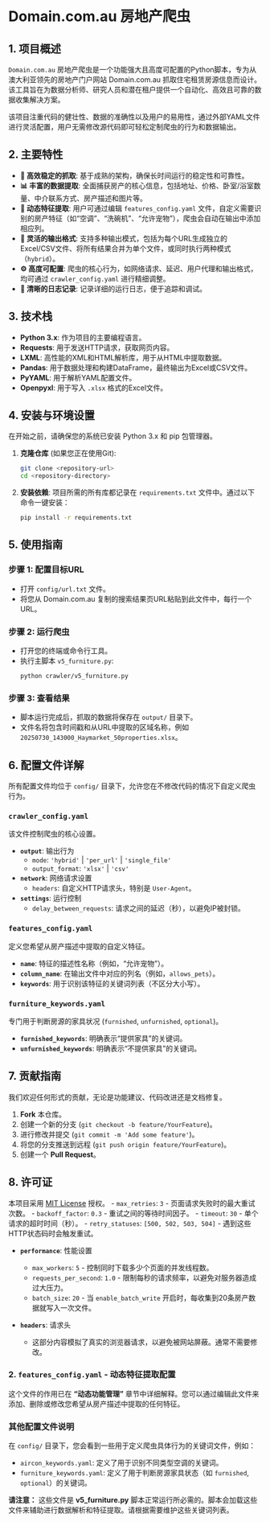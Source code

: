 # Domain.com.au 房地产爬虫

## 1. 项目概述

`Domain.com.au` 房地产爬虫是一个功能强大且高度可配置的Python脚本，专为从澳大利亚领先的房地产门户网站 Domain.com.au 抓取住宅租赁房源信息而设计。该工具旨在为数据分析师、研究人员和潜在租户提供一个自动化、高效且可靠的数据收集解决方案。

该项目注重代码的健壮性、数据的准确性以及用户的易用性，通过外部YAML文件进行灵活配置，用户无需修改源代码即可轻松定制爬虫的行为和数据输出。

## 2. 主要特性

- **🚀 高效稳定的抓取**: 基于成熟的架构，确保长时间运行的稳定性和可靠性。
- **📊 丰富的数据提取**: 全面捕获房产的核心信息，包括地址、价格、卧室/浴室数量、中介联系方式、房产描述和图片等。
- **🔧 动态特征提取**: 用户可通过编辑 `features_config.yaml` 文件，自定义需要识别的房产特征（如“空调”、“洗碗机”、“允许宠物”），爬虫会自动在输出中添加相应列。
- **💾 灵活的输出格式**: 支持多种输出模式，包括为每个URL生成独立的Excel/CSV文件、将所有结果合并为单个文件，或同时执行两种模式（`hybrid`）。
- **⚙️ 高度可配置**: 爬虫的核心行为，如网络请求、延迟、用户代理和输出格式，均可通过 `crawler_config.yaml` 进行精细调整。
- **📝 清晰的日志记录**: 记录详细的运行日志，便于追踪和调试。

## 3. 技术栈

- **Python 3.x**: 作为项目的主要编程语言。
- **Requests**: 用于发送HTTP请求，获取网页内容。
- **LXML**: 高性能的XML和HTML解析库，用于从HTML中提取数据。
- **Pandas**: 用于数据处理和构建DataFrame，最终输出为Excel或CSV文件。
- **PyYAML**: 用于解析YAML配置文件。
- **Openpyxl**: 用于写入 `.xlsx` 格式的Excel文件。

## 4. 安装与环境设置

在开始之前，请确保您的系统已安装 Python 3.x 和 pip 包管理器。

1.  **克隆仓库** (如果您正在使用Git):
    ```bash
    git clone <repository-url>
    cd <repository-directory>
    ```

2.  **安装依赖**: 项目所需的所有库都记录在 `requirements.txt` 文件中。通过以下命令一键安装：
    ```bash
    pip install -r requirements.txt
    ```

## 5. 使用指南

### 步骤 1: 配置目标URL

-   打开 `config/url.txt` 文件。
-   将您从 Domain.com.au 复制的搜索结果页URL粘贴到此文件中，每行一个URL。

### 步骤 2: 运行爬虫

-   打开您的终端或命令行工具。
-   执行主脚本 `v5_furniture.py`:
    ```bash
    python crawler/v5_furniture.py
    ```

### 步骤 3: 查看结果

-   脚本运行完成后，抓取的数据将保存在 `output/` 目录下。
-   文件名将包含时间戳和从URL中提取的区域名称，例如 `20250730_143000_Haymarket_50properties.xlsx`。

## 6. 配置文件详解

所有配置文件均位于 `config/` 目录下，允许您在不修改代码的情况下自定义爬虫行为。

### `crawler_config.yaml`

该文件控制爬虫的核心设置。

-   **`output`**: 输出行为
    -   `mode`: `'hybrid'` | `'per_url'` | `'single_file'`
    -   `output_format`: `'xlsx'` | `'csv'`
-   **`network`**: 网络请求设置
    -   `headers`: 自定义HTTP请求头，特别是 `User-Agent`。
-   **`settings`**: 运行控制
    -   `delay_between_requests`: 请求之间的延迟（秒），以避免IP被封锁。

### `features_config.yaml`

定义您希望从房产描述中提取的自定义特征。

-   **`name`**: 特征的描述性名称（例如，“允许宠物”）。
-   **`column_name`**: 在输出文件中对应的列名（例如，`allows_pets`）。
-   **`keywords`**: 用于识别该特征的关键词列表（不区分大小写）。

### `furniture_keywords.yaml`

专门用于判断房源的家具状况 (`furnished`, `unfurnished`, `optional`)。

-   **`furnished_keywords`**: 明确表示“提供家具”的关键词。
-   **`unfurnished_keywords`**: 明确表示“不提供家具”的关键词。

## 7. 贡献指南

我们欢迎任何形式的贡献，无论是功能建议、代码改进还是文档修复。

1.  **Fork** 本仓库。
2.  创建一个新的分支 (`git checkout -b feature/YourFeature`)。
3.  进行修改并提交 (`git commit -m 'Add some feature'`)。
4.  将您的分支推送到远程 (`git push origin feature/YourFeature`)。
5.  创建一个 **Pull Request**。

## 8. 许可证

本项目采用 [MIT License](LICENSE) 授权。
    -   `max_retries`: `3` - 页面请求失败时的最大重试次数。
    -   `backoff_factor`: `0.3` - 重试之间的等待时间因子。
    -   `timeout`: `30` - 单个请求的超时时间（秒）。
    -   `retry_statuses`: `[500, 502, 503, 504]` - 遇到这些HTTP状态码时会触发重试。

-   **`performance`**: 性能设置
    -   `max_workers`: `5` - 控制同时下载多少个页面的并发线程数。
    -   `requests_per_second`: `1.0` - 限制每秒的请求频率，以避免对服务器造成过大压力。
    -   `batch_size`: `20` - 当 `enable_batch_write` 开启时，每收集到20条房产数据就写入一次文件。

-   **`headers`**: 请求头
    -   这部分内容模拟了真实的浏览器请求，以避免被网站屏蔽。通常不需要修改。

### 2. `features_config.yaml` - 动态特征提取配置

这个文件的作用已在 **“动态功能管理”** 章节中详细解释。您可以通过编辑此文件来添加、删除或修改您希望从房产描述中提取的任何特征。

### 其他配置文件说明

在 `config/` 目录下，您会看到一些用于定义爬虫具体行为的关键词文件，例如：
-   `aircon_keywords.yaml`: 定义了用于识别不同类型空调的关键词。
-   `furniture_keywords.yaml`: 定义了用于判断房源家具状态（如 `furnished`, `optional`）的关键词。

**请注意：** 这些文件是 **v5_furniture.py** 脚本正常运行所必需的。脚本会加载这些文件来辅助进行数据解析和特征提取。请根据需要维护这些关键词列表。
